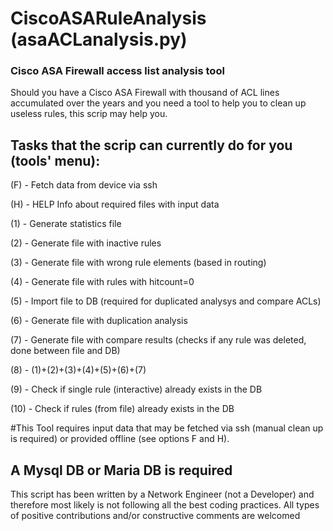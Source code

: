 # CiscoASARuleAnalysis (asaACLanalysis.py)
### Cisco ASA Firewall access list analysis tool 

Should you have a Cisco ASA Firewall with thousand of ACL lines accumulated over the years and you need a tool to help you to clean up useless rules, this scrip may help you.

## Tasks that the scrip can currently do for you (tools' menu):

(F) - Fetch data from device via ssh

(H) - HELP Info about required files with input data


(1) - Generate statistics file

(2) - Generate file with inactive rules

(3) - Generate file with wrong rule elements (based in routing)

(4) - Generate file with rules with hitcount=0

(5) - Import file to DB (required for duplicated analysys and compare ACLs)

(6) - Generate file with duplication analysis

(7) - Generate file with compare results (checks if any rule was deleted, done between file and DB)

(8) - (1)+(2)+(3)+(4)+(5)+(6)+(7)

(9) - Check if single rule (interactive) already exists in the DB

(10) - Check if rules (from file) already exists in the DB

#This Tool requires input data that may be fetched via ssh (manual clean up is required) or provided offline (see options F and H). 

## A Mysql DB or Maria DB is required 

This script has been written by a Network Engineer (not a Developer) and therefore most likely is not following all the best coding practices. 
All types of positive contributions and/or constructive comments are welcomed 
